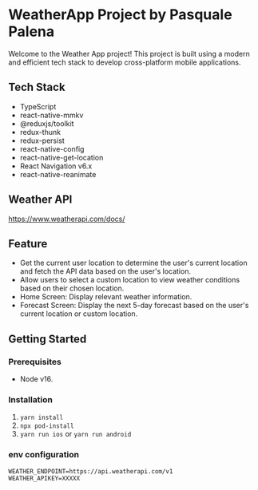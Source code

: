 # WeatherApp Project by Pasquale Palena

Welcome to the Weather App project! This project is built using a modern and efficient tech stack to develop cross-platform mobile applications.

## Tech Stack

- TypeScript
- react-native-mmkv
- @reduxjs/toolkit
- redux-thunk
- redux-persist
- react-native-config
- react-native-get-location
- React Navigation v6.x
- react-native-reanimate

## Weather API
https://www.weatherapi.com/docs/

## Feature

- Get the current user location to determine the user's current location and fetch the API data based on the user's location.
- Allow users to select a custom location to view weather conditions based on their chosen location.
- Home Screen: Display relevant weather information.
- Forecast Screen: Display the next 5-day forecast based on the user's current location or custom location.

## Getting Started

### Prerequisites

- Node v16.

### Installation

1. `yarn install`
2. `npx pod-install`
3. `yarn run ios` or `yarn run android`

### env configuration
```
WEATHER_ENDPOINT=https://api.weatherapi.com/v1
WEATHER_APIKEY=XXXXX
```


